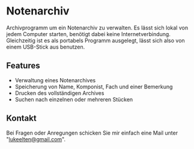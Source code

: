 # Notenarchiv

Archivprogramm um ein Notenarchiv zu verwalten. Es lässt sich lokal von jedem Computer starten, benötigt dabei keine Internetverbindung. Gleichzeitig ist es als portabels Programm ausgelegt, lässt sich also von einem USB-Stick aus benutzen.

## Features
- Verwaltung eines Notenarchives
- Speicherung von Name, Komponist, Fach und einer Bemerkung
- Drucken des vollständigen Archives
- Suchen nach einzelnen oder mehreren Stücken


## Kontakt
Bei Fragen oder Anregungen schicken Sie mir einfach eine Mail unter "lukeelten@gmail.com".
